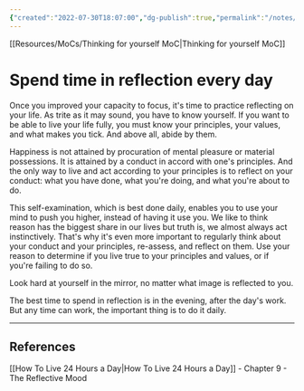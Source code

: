 ```yaml
---
{"created":"2022-07-30T18:07:00","dg-publish":true,"permalink":"/notes/spend-time-in-reflection-every-day/","dgPassFrontmatter":true,"updated":"2024-12-22T16:24:05.246+01:00"}
---
```


[[Resources/MoCs/Thinking for yourself MoC\|Thinking for yourself MoC]]
# Spend time in reflection every day
Once you improved your capacity to focus, it's time to practice reflecting on your life. 
As trite as it may sound, you have to know yourself. If you want to be able to live your life fully, you must know your principles, your values, and what makes you tick. And above all, abide by them.

Happiness is not attained by procuration of mental pleasure or material possessions. It is attained by a conduct in accord with one's principles.
And the only way to live and act according to your principles is to reflect on your conduct: what you have done, what you're doing, and what you're about to do.

This self-examination, which is best done daily, enables you to use your mind to push you higher, instead of having it use you. We like to think reason has the biggest share in our lives but truth is, we almost always act instinctively. That's why it's even more important to regularly think about your conduct and your principles, re-assess, and reflect on them.
Use your reason to determine if you live true to your principles and values, or if you're failing to do so.

Look hard at yourself in the mirror, no matter what image is reflected to you. 

The best time to spend in reflection is in the evening, after the day's work. But any time can work, the important thing is to do it daily.

---
## References
[[How To Live 24 Hours a Day\|How To Live 24 Hours a Day]] - Chapter 9 - The Reflective Mood